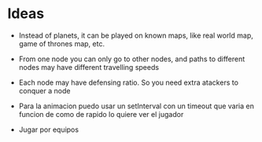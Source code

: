 # Ideas

* Instead of planets, it can be played on known maps, like real world map,
  game of thrones map, etc.
* From one node you can only go to other nodes, and paths to different nodes
  may have different travelling speeds
* Each node may have defensing ratio. So you need extra atackers to conquer
  a node

* Para la animacion puedo usar un setInterval con un timeout que varia en
  funcion de como de rapido lo quiere ver el jugador

* Jugar por equipos
